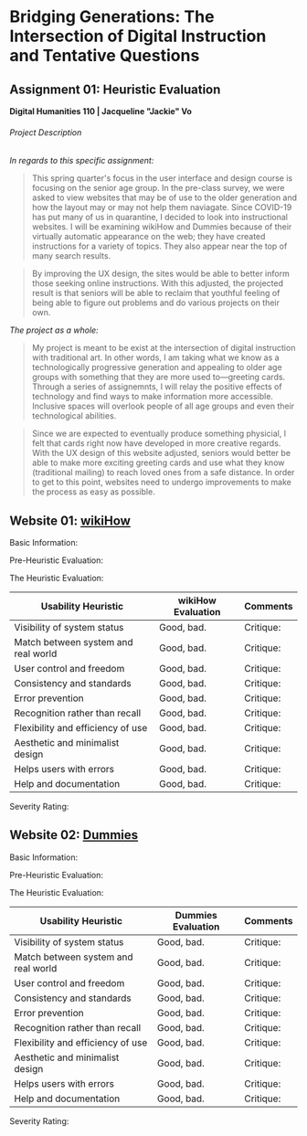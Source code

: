 # Bridging Generations: The Intersection of Digital Instruction and Tentative Questions

## Assignment 01: Heuristic Evaluation
__Digital Humanities 110 | Jacqueline "Jackie" Vo__

###### Project Description ######

*In regards to this specific assignment:*
> This spring quarter's focus in the user interface and design course is focusing on the senior age group. In the pre-class survey, we were asked to view websites that may be of use to the older generation and how the layout may or may not help them naviagate. Since COVID-19 has put many of us in quarantine, I decided to look into instructional websites. I will be examining wikiHow and Dummies because of their virtually automatic appearance on the web; they have created instructions for a variety of topics. They also appear near the top of many search results.

> By improving the UX design, the sites would be able to better inform those seeking online instructions. With this adjusted, the projected result is that seniors will be able to reclaim that youthful feeling of being able to figure out problems and do various projects on their own. 

*The project as a whole:*
>   My project is meant to be exist at the intersection of digital instruction with traditional art. In other words, I am taking what we know as a technologically progressive generation and appealing to older age groups with something that they are more used to—greeting cards. Through a series of assignemnts, I will relay the positive effects of technology and find ways to make information more accessible. Inclusive spaces will overlook people of all age groups and even their technological abilities.

> Since we are expected to eventually produce something physicial, I felt that cards right now have developed in more creative regards. With the UX design of this website adjusted, seniors would better be able to make more exciting greeting cards and use what they know (traditional mailing) to reach loved ones from a safe distance. In order to get to this point, websites need to undergo improvements to make the process as easy as possible.

## __Website 01: [wikiHow](https://www.wikihow.com/Main-Page)__ ##

Basic Information: 

Pre-Heuristic Evaluation:

The Heuristic Evaluation:

Usability Heuristic | wikiHow Evaluation | Comments
--------------------|--------------------|----------
Visibility of system status | Good, bad. | Critique:
Match between system and real world | Good, bad. | Critique:
User control and freedom | Good, bad. | Critique:
Consistency and standards | Good, bad. | Critique:
Error prevention | Good, bad. | Critique:
Recognition rather than recall | Good, bad. | Critique:
Flexibility and efficiency of use | Good, bad. | Critique:
Aesthetic and minimalist design | Good, bad. | Critique:
Helps users with errors | Good, bad. | Critique:
Help and documentation | Good, bad. | Critique:

Severity Rating:

## __Website 02: [Dummies](https://www.dummies.com/)__ ##

Basic Information: 

Pre-Heuristic Evaluation:

The Heuristic Evaluation:

Usability Heuristic | Dummies Evaluation | Comments
--------------------|--------------------|----------
Visibility of system status | Good, bad. | Critique:
Match between system and real world | Good, bad. | Critique:
User control and freedom | Good, bad. | Critique:
Consistency and standards | Good, bad. | Critique:
Error prevention | Good, bad. | Critique:
Recognition rather than recall | Good, bad. | Critique:
Flexibility and efficiency of use | Good, bad. | Critique:
Aesthetic and minimalist design | Good, bad. | Critique:
Helps users with errors | Good, bad. | Critique:
Help and documentation | Good, bad. | Critique:

Severity Rating: 
